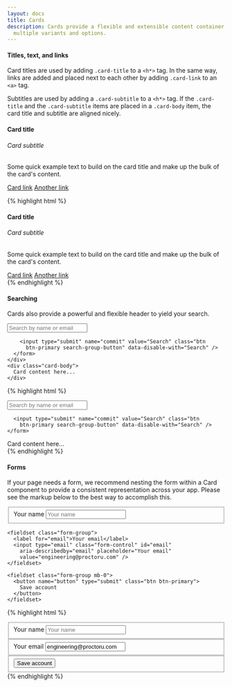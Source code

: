 ```yaml
---
layout: docs
title: Cards
description: Cards provide a flexible and extensible content container with
  multiple variants and options.
---
```


#### Titles, text, and links

Card titles are used by adding `.card-title` to a `<h*>` tag. In the same way, links are added and placed next to each other by adding `.card-link` to an `<a>` tag.

Subtitles are used by adding a `.card-subtitle` to a `<h*>` tag. If the `.card-title` and the `.card-subtitle` items are placed in a `.card-body` item, the card title and subtitle are aligned nicely.

<div class="nest-example">
  <div class="card">
    <div class="card-body">
      <h4 class="card-title">Card title</h4>
      <h6 class="card-subtitle mb-2 text-muted">Card subtitle</h6>
      <p class="card-text">Some quick example text to build on the card title and make up the bulk of the card's content.</p>
      <a href="#" class="card-link">Card link</a>
      <a href="#" class="card-link">Another link</a>
    </div>
  </div>
</div>

{% highlight html %}
<div class="card">
  <div class="card-body">
    <h4 class="card-title">Card title</h4>
    <h6 class="card-subtitle mb-2 text-muted">Card subtitle</h6>
    <p class="card-text">Some quick example text to build on the card title and make up the bulk of the card's content.</p>
    <a href="#" class="card-link">Card link</a>
    <a href="#" class="card-link">Another link</a>
  </div>
</div>
{% endhighlight %}

#### Searching

Cards also provide a powerful and flexible header to yield your search.

<div class="nest-example">
  <div class="card">
    <div class="card-body card-header">
      <form class="search-group">
        <input type="text" placeholder="Search by name or email"   class="form-control search-group-input" />

        <input type="submit" name="commit" value="Search" class="btn
          btn-primary search-group-button" data-disable-with="Search" />
      </form>
    </div>
    <div class="card-body">
      Card content here...
    </div>
  </div>
</div>

{% highlight html %}
<div class="card">
  <div class="card-body card-header">
    <form class="search-group">
      <input type="text" placeholder="Search by name or email"   class="form-control search-group-input" />

      <input type="submit" name="commit" value="Search" class="btn
        btn-primary search-group-button" data-disable-with="Search" />
    </form>
  </div>
  <div class="card-body">
    Card content here...
  </div>
</div>
{% endhighlight %}

#### Forms

If your page needs a form, we recommend nesting the form within a Card
component to provide a consistent representation across your app. Please
see the markup below to the best way to accomplish this.

<div class="nest-example">
  <div class="card card-body">
    <fieldset class="form-group">
      <label for="name">Your name</label>
      <input type="type" class="form-control" id="name"
        aria-describedby="name" placeholder="Your name" />
    </fieldset>

    <fieldset class="form-group">
      <label for="email">Your email</label>
      <input type="email" class="form-control" id="email"
        aria-describedby="email" placeholder="Your email"
        value="engineering@proctoru.com" />
    </fieldset>

    <fieldset class="form-group mb-0">
      <button name="button" type="submit" class="btn btn-primary">
        Save account
      </button>
    </fieldset>
  </div>
</div>

{% highlight html %}
<div class="card card-body">
  <fieldset class="form-group">
    <label for="name">Your name</label>
    <input type="type" class="form-control" id="name"
      aria-describedby="name" placeholder="Your name" />
  </fieldset>

  <fieldset class="form-group">
    <label for="email">Your email</label>
    <input type="email" class="form-control" id="email"
      aria-describedby="email" placeholder="Your email"
      value="engineering@proctoru.com" />
  </fieldset>

  <fieldset class="form-group mb-0">
    <button name="button" type="submit" class="btn btn-primary">
      Save account
    </button>
  </fieldset>
</div>
{% endhighlight %}
